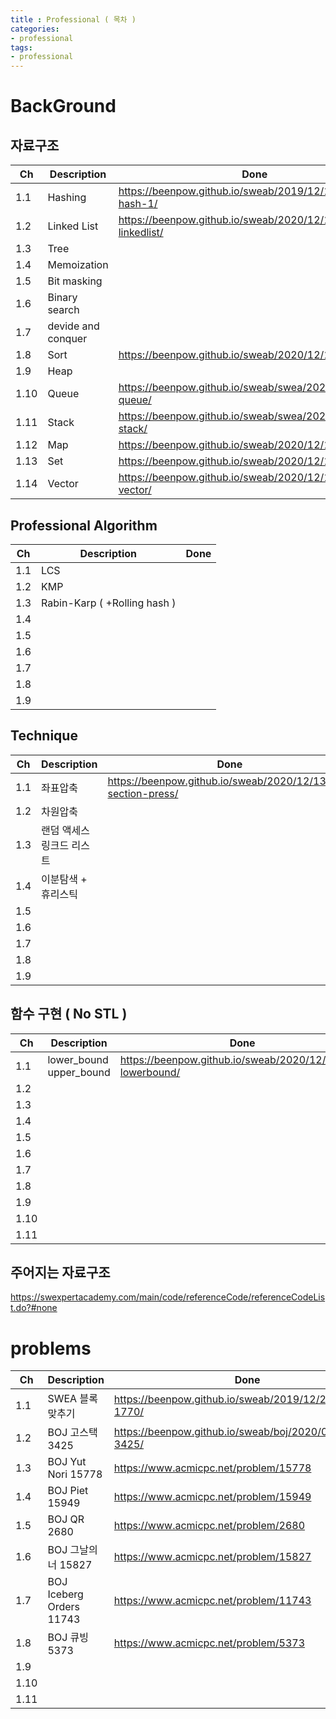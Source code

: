 ```yaml
---
title : Professional ( 목차 )
categories:
- professional
tags:
- professional
---
```



# BackGround

## 자료구조 

|Ch   | Description   |Done|
|-----|---------------|----|
|1.1| Hashing  |<https://beenpow.github.io/sweab/2019/12/18/swea-B-hash-1/>|
|1.2| Linked List |<https://beenpow.github.io/sweab/2020/12/13/pro-linkedlist/>|
|1.3| Tree  | |
|1.4| Memoization | |
|1.5| Bit masking | |
|1.6| Binary search | |
|1.7| devide and conquer | |
|1.8| Sort |<https://beenpow.github.io/sweab/2020/12/13/pro-sort/>|
|1.9| Heap | |
|1.10| Queue|<https://beenpow.github.io/sweab/swea/2020/12/13/pro-queue/> |
|1.11| Stack|<https://beenpow.github.io/sweab/swea/2020/12/13/pro-stack/> |
|1.12| Map  |<https://beenpow.github.io/sweab/2020/12/13/pro-map/>|
|1.13| Set  |<https://beenpow.github.io/sweab/2020/12/13/pro-set/>|
|1.14|Vector|<https://beenpow.github.io/sweab/2020/12/13/pro-vector/>|

## Professional Algorithm

|Ch  | Description    |Done|
|----|----------------|----|
|1.1 | LCS | |
|1.2 | KMP | |
|1.3 | Rabin-Karp ( +Rolling hash ) | |
|1.4 | | |
|1.5 | | |
|1.6 | | |
|1.7 | | |
|1.8 | | |
|1.9 | | |


## Technique

|Ch  | Description    |Done|
|----|----------------|----|
|1.1 | 좌표압축       |<https://beenpow.github.io/sweab/2020/12/13/pro-section-press/>|
|1.2 | 차원압축 | |
|1.3 | 랜덤 액세스 링크드 리스트 | |
|1.4 | 이분탐색 + 휴리스틱| |
|1.5 | | |
|1.6 | | |
|1.7 | | |
|1.8 | | |
|1.9 | | |

## 함수 구현 (  No STL )

|Ch   | Description   |Done|
|-----|---------------|----|
|1.1| lower_bound</br>upper_bound |<https://beenpow.github.io/sweab/2020/12/13/pro-lowerbound/> |
|1.2|  | |
|1.3|  | |
|1.4|  | |
|1.5|  | |
|1.6|  | |
|1.7|  | |
|1.8|  | |
|1.9|  | |
|1.10| | |
|1.11| | |

## 주어지는 자료구조

<https://swexpertacademy.com/main/code/referenceCode/referenceCodeList.do?#none>

# problems

|Ch   | Description   |Done|
|-----|---------------|----|
|1.1|SWEA 블록 맞추기|<https://beenpow.github.io/sweab/2019/12/23/swea-B-1770/>|
|1.2|BOJ 고스택 3425|<https://beenpow.github.io/sweab/boj/2020/01/07/BOJ-3425/>||
|1.3|BOJ Yut Nori 15778|<https://www.acmicpc.net/problem/15778>|
|1.4|BOJ Piet 15949  |<https://www.acmicpc.net/problem/15949>|
|1.5|BOJ QR 2680 |<https://www.acmicpc.net/problem/2680>|
|1.6|BOJ 그날의 너 15827  |<https://www.acmicpc.net/problem/15827>|
|1.7|BOJ Iceberg Orders 11743|<https://www.acmicpc.net/problem/11743>|
|1.8|BOJ 큐빙 5373|<https://www.acmicpc.net/problem/5373> |
|1.9|  | |
|1.10| | |
|1.11| | |
